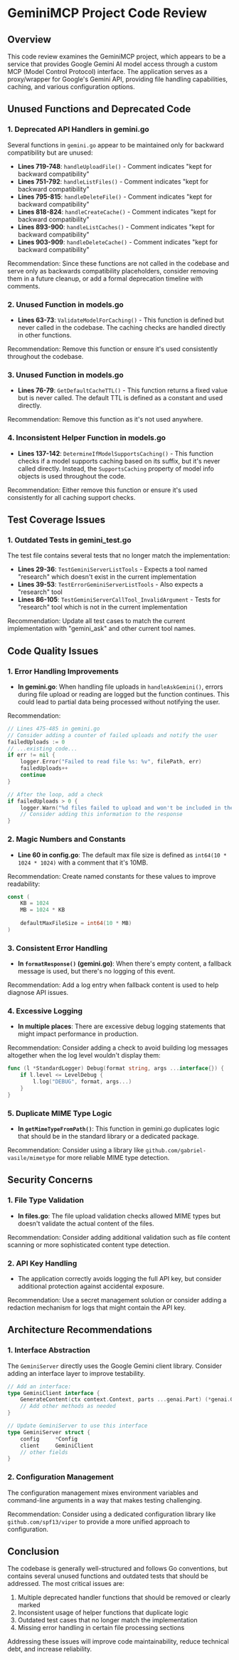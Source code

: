 # GeminiMCP Project Code Review

## Overview
This code review examines the GeminiMCP project, which appears to be a service that provides Google Gemini AI model access through a custom MCP (Model Control Protocol) interface. The application serves as a proxy/wrapper for Google's Gemini API, providing file handling capabilities, caching, and various configuration options.

## Unused Functions and Deprecated Code

### 1. Deprecated API Handlers in gemini.go
Several functions in `gemini.go` appear to be maintained only for backward compatibility but are unused:

- **Lines 719-748**: `handleUploadFile()` - Comment indicates "kept for backward compatibility"
- **Lines 751-792**: `handleListFiles()` - Comment indicates "kept for backward compatibility"
- **Lines 795-815**: `handleDeleteFile()` - Comment indicates "kept for backward compatibility" 
- **Lines 818-824**: `handleCreateCache()` - Comment indicates "kept for backward compatibility"
- **Lines 893-900**: `handleListCaches()` - Comment indicates "kept for backward compatibility"
- **Lines 903-909**: `handleDeleteCache()` - Comment indicates "kept for backward compatibility"

Recommendation: Since these functions are not called in the codebase and serve only as backwards compatibility placeholders, consider removing them in a future cleanup, or add a formal deprecation timeline with comments.

### 2. Unused Function in models.go
- **Lines 63-73**: `ValidateModelForCaching()` - This function is defined but never called in the codebase. The caching checks are handled directly in other functions.

Recommendation: Remove this function or ensure it's used consistently throughout the codebase.

### 3. Unused Function in models.go
- **Lines 76-79**: `GetDefaultCacheTTL()` - This function returns a fixed value but is never called. The default TTL is defined as a constant and used directly.

Recommendation: Remove this function as it's not used anywhere.

### 4. Inconsistent Helper Function in models.go
- **Lines 137-142**: `DetermineIfModelSupportsCaching()` - This function checks if a model supports caching based on its suffix, but it's never called directly. Instead, the `SupportsCaching` property of model info objects is used throughout the code.

Recommendation: Either remove this function or ensure it's used consistently for all caching support checks.

## Test Coverage Issues

### 1. Outdated Tests in gemini_test.go
The test file contains several tests that no longer match the implementation:

- **Lines 29-36**: `TestGeminiServerListTools` - Expects a tool named "research" which doesn't exist in the current implementation
- **Lines 39-53**: `TestErrorGeminiServerListTools` - Also expects a "research" tool
- **Lines 86-105**: `TestGeminiServerCallTool_InvalidArgument` - Tests for "research" tool which is not in the current implementation

Recommendation: Update all test cases to match the current implementation with "gemini_ask" and other current tool names.

## Code Quality Issues

### 1. Error Handling Improvements
- **In gemini.go**: When handling file uploads in `handleAskGemini()`, errors during file upload or reading are logged but the function continues. This could lead to partial data being processed without notifying the user.

Recommendation:
```go
// Lines 475-485 in gemini.go
// Consider adding a counter of failed uploads and notify the user
failedUploads := 0
// ...existing code...
if err != nil {
    logger.Error("Failed to read file %s: %v", filePath, err)
    failedUploads++
    continue
}

// After the loop, add a check
if failedUploads > 0 {
    logger.Warn("%d files failed to upload and won't be included in the context", failedUploads)
    // Consider adding this information to the response
}
```

### 2. Magic Numbers and Constants
- **Line 60 in config.go**: The default max file size is defined as `int64(10 * 1024 * 1024)` with a comment that it's 10MB. 

Recommendation: Create named constants for these values to improve readability:
```go
const (
    KB = 1024
    MB = 1024 * KB
    
    defaultMaxFileSize = int64(10 * MB)
)
```

### 3. Consistent Error Handling
- **In `formatResponse()` (gemini.go)**: When there's empty content, a fallback message is used, but there's no logging of this event.

Recommendation: Add a log entry when fallback content is used to help diagnose API issues.

### 4. Excessive Logging
- **In multiple places**: There are excessive debug logging statements that might impact performance in production.

Recommendation: Consider adding a check to avoid building log messages altogether when the log level wouldn't display them:
```go
func (l *StandardLogger) Debug(format string, args ...interface{}) {
    if l.level <= LevelDebug {
        l.log("DEBUG", format, args...)
    }
}
```

### 5. Duplicate MIME Type Logic
- **In `getMimeTypeFromPath()`**: This function in gemini.go duplicates logic that should be in the standard library or a dedicated package.

Recommendation: Consider using a library like `github.com/gabriel-vasile/mimetype` for more reliable MIME type detection.

## Security Concerns

### 1. File Type Validation
- **In files.go**: The file upload validation checks allowed MIME types but doesn't validate the actual content of the files.

Recommendation: Consider adding additional validation such as file content scanning or more sophisticated content type detection.

### 2. API Key Handling
- The application correctly avoids logging the full API key, but consider additional protection against accidental exposure.

Recommendation: Use a secret management solution or consider adding a redaction mechanism for logs that might contain the API key.

## Architecture Recommendations

### 1. Interface Abstraction
The `GeminiServer` directly uses the Google Gemini client library. Consider adding an interface layer to improve testability.

```go
// Add an interface:
type GeminiClient interface {
    GenerateContent(ctx context.Context, parts ...genai.Part) (*genai.GenerateContentResponse, error)
    // Add other methods as needed
}

// Update GeminiServer to use this interface
type GeminiServer struct {
    config     *Config
    client     GeminiClient
    // other fields
}
```

### 2. Configuration Management
The configuration management mixes environment variables and command-line arguments in a way that makes testing challenging.

Recommendation: Consider using a dedicated configuration library like `github.com/spf13/viper` to provide a more unified approach to configuration.

## Conclusion

The codebase is generally well-structured and follows Go conventions, but contains several unused functions and outdated tests that should be addressed. The most critical issues are:

1. Multiple deprecated handler functions that should be removed or clearly marked
2. Inconsistent usage of helper functions that duplicate logic
3. Outdated test cases that no longer match the implementation
4. Missing error handling in certain file processing sections

Addressing these issues will improve code maintainability, reduce technical debt, and increase reliability.
